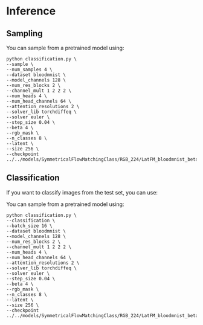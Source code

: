 # Inference

## Sampling

You can sample from a pretrained model using:

    python classification.py \
    --sample \
    --num_samples 4 \ 
    --dataset bloodmnist \
    --model_channels 128 \
    --num_res_blocks 2 \
    --channel_mult 1 2 2 2 \
    --num_heads 4 \
    --num_head_channels 64 \
    --attention_resolutions 2 \
    --solver_lib torchdiffeq \
    --solver euler \
    --step_size 0.04 \
    --beta 4 \
    --rgb_mask \
    --n_classes 8 \
    --latent \
    --size 256 \
    --checkpoint ../../models/SymmetricalFlowMatchingClass/RGB_224/LatFM_bloodmnist_beta4.0_rgb.pt

## Classification

If you want to classify images from the test set, you can use:

You can sample from a pretrained model using:

    python classification.py \
    --classification \
    --batch_size 16 \ 
    --dataset bloodmnist \
    --model_channels 128 \
    --num_res_blocks 2 \
    --channel_mult 1 2 2 2 \
    --num_heads 4 \
    --num_head_channels 64 \
    --attention_resolutions 2 \
    --solver_lib torchdiffeq \
    --solver euler \
    --step_size 0.04 \
    --beta 4 \
    --rgb_mask \
    --n_classes 8 \
    --latent \
    --size 256 \
    --checkpoint ../../models/SymmetricalFlowMatchingClass/RGB_224/LatFM_bloodmnist_beta4.0_rgb.pt

